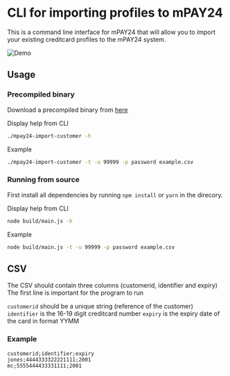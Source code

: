 # CLI for importing profiles to mPAY24

This is a command line interface for mPAY24 that will allow you to import your existing creditcard profiles to the mPAY24 system.

![Demo](https://media.giphy.com/media/26n6xVcLjwcQLQXdu/giphy.gif)

## Usage

### Precompiled binary
Download a precompiled binary from [here](https://github.com/tobiaslins/mpay24-import-customer/releases)

Display help from CLI
```bash
./mpay24-import-customer -h
```

Example
```bash
./mpay24-import-customer -t -u 99999 -p password example.csv
```

### Running from source

First install all dependencies by running `npm install` or `yarn` in the direcory.

Display help from CLI 
```bash
node build/main.js -h
```

Example
```bash
node build/main.js -t -u 99999 -p password example.csv
```

## CSV

The CSV should contain three columns (customerid, identifier and expiry)
The first line is important for the program to run

`customerid` should be a unique string (reference of the customer)
`identifier` is the 16-19 digit creditcard number
`expiry` is the expiry date of the card in format YYMM

### Example

```csv
customerid;identifier;expiry
jones;4444333322221111;2001
mc;5555444433331111;2001
```
